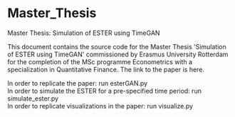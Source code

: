 # Master_Thesis
Master Thesis: Simulation of ESTER using TimeGAN

This document contains the source code for the Master Thesis 'Simulation of ESTER using TimeGAN' commissioned by Erasmus University Rotterdam for the completion of the MSc programme Econometrics with a specialization in Quantitative Finance. The link to the paper is here.

In order to replicate the paper: run esterGAN.py  
In order to simulate the ESTER for a pre-specified time period: run simulate_ester.py  
In order to replicate visualizations in the paper: run visualize.py  

